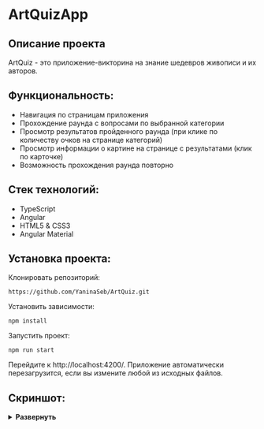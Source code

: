 # ArtQuizApp

## Описание проекта
ArtQuiz - это приложение-викторина на знание шедевров живописи и их авторов.


## Функциональность:
- Навигация по страницам приложения
- Прохождение раунда с вопросами по выбранной категории  
- Просмотр результатов пройденного раунда (при клике по количеству очков на странице категорий)
- Просмотр информации о картине на странице с результатами (клик по карточке)
- Возможность прохождения раунда повторно



## Стек технологий:
- TypeScript
- Angular
- HTML5 & CSS3
- Angular Material

## Установка проекта:

Клонировать репозиторий:

    https://github.com/YaninaSeb/ArtQuiz.git

Установить зависимости:

    npm install

Запустить проект:

    npm run start

Перейдите к http://localhost:4200/. Приложение автоматически перезагрузится, если вы измените любой из исходных файлов.


## Скриншот:
<details><summary><b>Развернуть</b></summary>

[![art_quiz](https://user-images.githubusercontent.com/85887443/213432746-6806504f-7da9-47c9-9790-c2c19b478edd.png)]()

[![art_quiz](https://user-images.githubusercontent.com/85887443/213432782-36a207cb-6ea2-434b-a9d7-bd647a83cfc5.png)]()

[![art_quiz](https://user-images.githubusercontent.com/85887443/213432806-2f6173d6-a40d-4b3b-b8d9-8f282484e602.png)]()

[![art_quiz](https://user-images.githubusercontent.com/85887443/213432820-32be171a-bb85-4463-9cf1-d0841b61ec35.png)]()

[![art_quiz](https://user-images.githubusercontent.com/85887443/213432860-65404c8e-08a0-42a2-aadd-e479419f4765.png)]()

[![art_quiz](https://user-images.githubusercontent.com/85887443/213432883-f3ea371d-5bd3-4e75-89de-148683b2b124.png)]()

</details>

